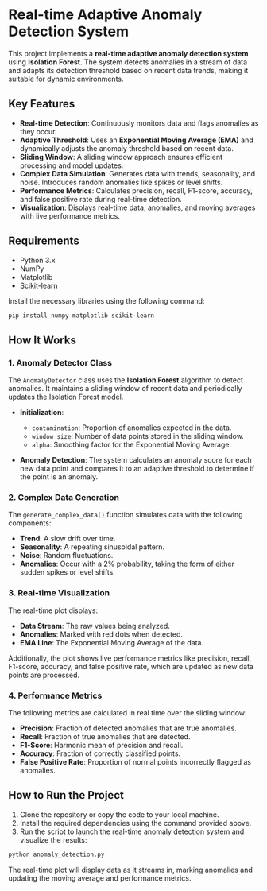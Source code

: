 # Real-time Adaptive Anomaly Detection System

This project implements a **real-time adaptive anomaly detection system** using **Isolation Forest**. The system detects anomalies in a stream of data and adapts its detection threshold based on recent data trends, making it suitable for dynamic environments.

## Key Features

- **Real-time Detection**: Continuously monitors data and flags anomalies as they occur.
- **Adaptive Threshold**: Uses an **Exponential Moving Average (EMA)** and dynamically adjusts the anomaly threshold based on recent data.
- **Sliding Window**: A sliding window approach ensures efficient processing and model updates.
- **Complex Data Simulation**: Generates data with trends, seasonality, and noise. Introduces random anomalies like spikes or level shifts.
- **Performance Metrics**: Calculates precision, recall, F1-score, accuracy, and false positive rate during real-time detection.
- **Visualization**: Displays real-time data, anomalies, and moving averages with live performance metrics.

## Requirements

- Python 3.x
- NumPy
- Matplotlib
- Scikit-learn

Install the necessary libraries using the following command:

```bash
pip install numpy matplotlib scikit-learn
```

## How It Works

### 1. **Anomaly Detector Class**
The `AnomalyDetector` class uses the **Isolation Forest** algorithm to detect anomalies. It maintains a sliding window of recent data and periodically updates the Isolation Forest model.

- **Initialization**:
  - `contamination`: Proportion of anomalies expected in the data.
  - `window_size`: Number of data points stored in the sliding window.
  - `alpha`: Smoothing factor for the Exponential Moving Average.

- **Anomaly Detection**:
  The system calculates an anomaly score for each new data point and compares it to an adaptive threshold to determine if the point is an anomaly.

### 2. **Complex Data Generation**
The `generate_complex_data()` function simulates data with the following components:
- **Trend**: A slow drift over time.
- **Seasonality**: A repeating sinusoidal pattern.
- **Noise**: Random fluctuations.
- **Anomalies**: Occur with a 2% probability, taking the form of either sudden spikes or level shifts.

### 3. **Real-time Visualization**
The real-time plot displays:
- **Data Stream**: The raw values being analyzed.
- **Anomalies**: Marked with red dots when detected.
- **EMA Line**: The Exponential Moving Average of the data.

Additionally, the plot shows live performance metrics like precision, recall, F1-score, accuracy, and false positive rate, which are updated as new data points are processed.

### 4. **Performance Metrics**
The following metrics are calculated in real time over the sliding window:
- **Precision**: Fraction of detected anomalies that are true anomalies.
- **Recall**: Fraction of true anomalies that are detected.
- **F1-Score**: Harmonic mean of precision and recall.
- **Accuracy**: Fraction of correctly classified points.
- **False Positive Rate**: Proportion of normal points incorrectly flagged as anomalies.

## How to Run the Project

1. Clone the repository or copy the code to your local machine.
2. Install the required dependencies using the command provided above.
3. Run the script to launch the real-time anomaly detection system and visualize the results:

```bash
python anomaly_detection.py
```

The real-time plot will display data as it streams in, marking anomalies and updating the moving average and performance metrics.

